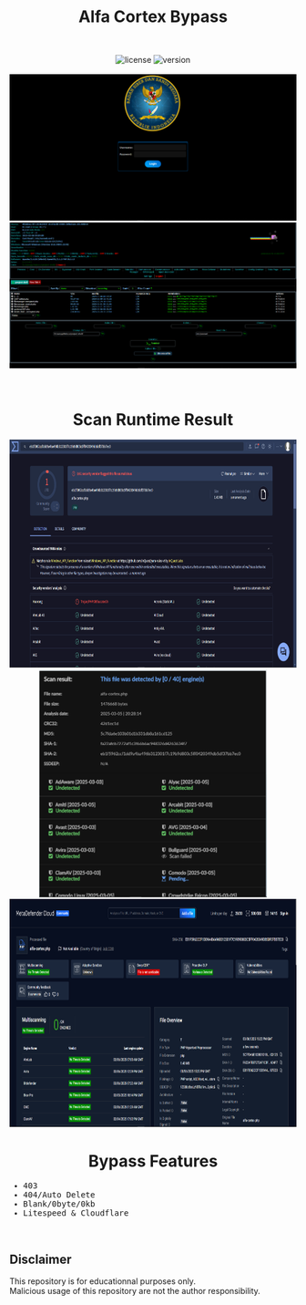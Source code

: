<div align="center"><h1>Alfa Cortex Bypass</h1></h1></div>
<br>

<div align="center">
  
![license](https://img.shields.io/badge/LICENSE-GPL2.0-ebcb8b?style=flat-square)
![version](https://img.shields.io/badge/VERSION-1.0.0-a3be8c?style=flat-square)
<br>
<br>
<img src="https://raw.githubusercontent.com/vlain1337/Alfa-Cortex/refs/heads/main/img/login_gui.png">
<img src="https://raw.githubusercontent.com/vlain1337/Alfa-Cortex/refs/heads/main/img/main_ui.png">
</div>
<br>
<div align="center"><h1>Scan Runtime Result</h1></h1></div>
<div align="center">
<img width="700" height="400" src="https://raw.githubusercontent.com/vlain1337/Alfa-Cortex/refs/heads/main/img/scan_virustotal.png"><img width="400" height="400" src="https://raw.githubusercontent.com/vlain1337/Alfa-Cortex/refs/heads/main/img/scan_kleenscan.png"><img width="700" height="400" src="https://raw.githubusercontent.com/vlain1337/Alfa-Cortex/refs/heads/main/img/scan_metadefender.png">
</div>
<div align="center"><h1>Bypass Features</h1></h1></div>
<samp>

* 403
* 404/Auto Delete
* Blank/0byte/0kb
* Litespeed & Cloudflare
  
</samp>

<br>

## Disclaimer

This repository is for educationnal purposes only.
<br>
Malicious usage of this repository are not the author responsibility.
